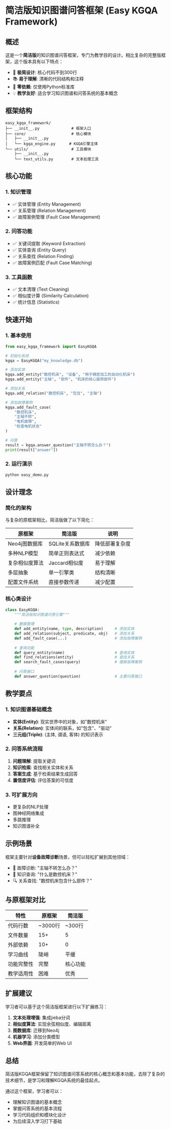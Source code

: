 # 简洁版知识图谱问答框架 (Easy KGQA Framework)

## 概述

这是一个**简洁版**的知识图谱问答框架，专门为教学目的设计。相比复杂的完整版框架，这个版本具有以下特点：

- 🚀 **极简设计**: 核心代码不到300行
- 📚 **易于理解**: 清晰的代码结构和注释
- 🔧 **零依赖**: 仅使用Python标准库
- 💡 **教学友好**: 适合学习知识图谱和问答系统的基本概念

## 框架结构

```
easy_kgqa_framework/
├── __init__.py              # 框架入口
├── core/                    # 核心模块
│   ├── __init__.py
│   └── kgqa_engine.py      # KGQA引擎主体
└── utils/                   # 工具模块
    ├── __init__.py
    └── text_utils.py        # 文本处理工具
```

## 核心功能

### 1. 知识管理
- ✅ 实体管理 (Entity Management)
- ✅ 关系管理 (Relation Management)  
- ✅ 故障案例管理 (Fault Case Management)

### 2. 问答功能
- ✅ 关键词提取 (Keyword Extraction)
- ✅ 实体查询 (Entity Query)
- ✅ 关系查找 (Relation Finding)
- ✅ 故障案例匹配 (Fault Case Matching)

### 3. 工具函数
- ✅ 文本清理 (Text Cleaning)
- ✅ 相似度计算 (Similarity Calculation)
- ✅ 统计信息 (Statistics)

## 快速开始

### 1. 基本使用

```python
from easy_kgqa_framework import EasyKGQA

# 初始化系统
kgqa = EasyKGQA("my_knowledge.db")

# 添加实体
kgqa.add_entity("数控机床", "设备", "用于精密加工的自动化机床")
kgqa.add_entity("主轴", "部件", "机床的核心旋转部件")

# 添加关系
kgqa.add_relation("数控机床", "包含", "主轴")

# 添加故障案例
kgqa.add_fault_case(
    "数控机床", 
    "主轴不转", 
    "电机故障", 
    "检查电机状态"
)

# 问答
result = kgqa.answer_question("主轴不转怎么办？")
print(result["answer"])
```

### 2. 运行演示

```bash
python easy_demo.py
```

## 设计理念

### 简化的架构

与复杂的原框架相比，简洁版做了以下简化：

| 原框架 | 简洁版 | 说明 |
|--------|--------|------|
| Neo4j图数据库 | SQLite关系数据库 | 降低部署复杂度 |
| 多种NLP模型 | 简单正则表达式 | 减少依赖 |
| 复杂相似度算法 | Jaccard相似度 | 易于理解 |
| 多层抽象 | 单一引擎类 | 结构清晰 |
| 配置文件系统 | 直接参数传递 | 减少配置 |

### 核心类设计

```python
class EasyKGQA:
    """简洁版知识图谱问答引擎"""
    
    # 数据管理
    def add_entity(name, type, description)     # 添加实体
    def add_relation(subject, predicate, obj)   # 添加关系
    def add_fault_case(...)                     # 添加故障案例
    
    # 查询功能
    def query_entity(name)                      # 查询实体
    def find_relations(entity)                  # 查找关系
    def search_fault_cases(query)               # 搜索故障案例
    
    # 问答接口
    def answer_question(question)               # 主要问答接口
```

## 教学要点

### 1. 知识图谱基础概念
- **实体(Entity)**: 现实世界中的对象，如"数控机床"
- **关系(Relation)**: 实体间的联系，如"包含"、"驱动"
- **三元组(Triple)**: (主体, 谓语, 客体) 的知识表示

### 2. 问答系统流程
1. **问题理解**: 提取关键词
2. **知识检索**: 查找相关实体和关系
3. **答案生成**: 基于检索结果生成回答
4. **置信度评估**: 评估答案的可信度

### 3. 可扩展方向
- 更复杂的NLP处理
- 图神经网络集成
- 多跳推理
- 知识图谱补全

## 示例场景

框架主要针对**设备故障诊断**场景，但可以轻松扩展到其他领域：

- 🔧 故障诊断: "主轴不转怎么办？"
- 📖 知识查询: "什么是数控机床？"
- 🔍 关系查找: "数控机床包含什么部件？"

## 与原框架对比

| 特性 | 原框架 | 简洁版 |
|------|--------|--------|
| 代码行数 | ~3000行 | ~300行 |
| 文件数量 | 15+ | 5 |
| 外部依赖 | 10+ | 0 |
| 学习曲线 | 陡峭 | 平缓 |
| 功能完整性 | 完整 | 核心功能 |
| 教学适用性 | 困难 | 优秀 |

## 扩展建议

学习者可以基于这个简洁版框架进行以下扩展练习：

1. **文本处理增强**: 集成jieba分词
2. **相似度算法**: 实现余弦相似度、编辑距离
3. **图数据库**: 迁移到Neo4j
4. **机器学习**: 添加分类模型
5. **Web界面**: 开发简单的Web UI

## 总结

简洁版KGQA框架保留了知识图谱问答系统的核心概念和基本功能，去除了复杂的技术细节，是学习和理解KGQA系统的最佳起点。

通过这个框架，学习者可以：
- 理解知识图谱的基本概念
- 掌握问答系统的基本流程
- 学习代码组织和模块化设计
- 为后续深入学习打下基础